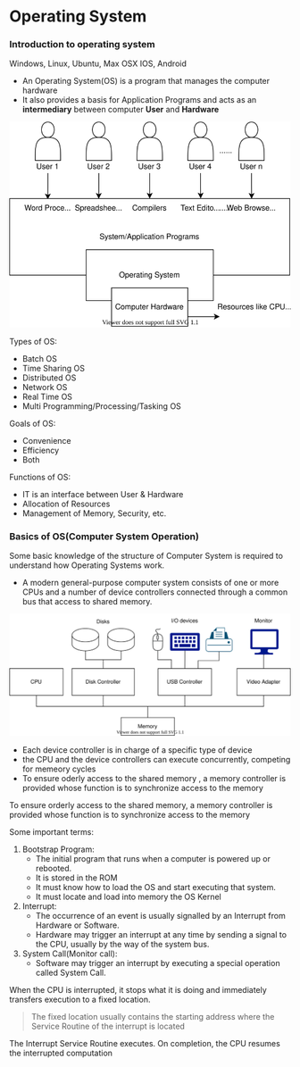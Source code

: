 # Operating System

### Introduction to operating system

Windows, Linux, Ubuntu, Max OSX IOS, Android

- An Operating System(OS) is a program that manages the computer hardware
- It also provides a basis for Application Programs and acts as an **intermediary** between computer **User** and **Hardware**

![OperatingSystem01](./picture/OperatingSystem01.svg)

Types of OS:

- Batch OS
- Time Sharing OS
- Distributed OS
- Network OS
- Real Time OS
- Multi Programming/Processing/Tasking OS

Goals of OS:

- Convenience
- Efficiency
- Both

Functions of OS:

- IT is an interface between User & Hardware
- Allocation of Resources
- Management of Memory, Security, etc.

### Basics of OS(Computer System Operation)

  Some basic knowledge of the structure of Computer System is required to understand how Operating Systems work.

- A modern general-purpose computer system consists of one or more CPUs and a number of device controllers connected through a common bus that access to shared memory.

![OperatingSystem02](./picture/OperatingSystem02.svg)

- Each device controller is in charge of a specific type of device
- the CPU and the device controllers can execute concurrently, competing for memeory cycles
- To ensure oderly access to the shared memory , a memory controller is provided whose function is to synchronize access to the memory

To ensure orderly access to the shared memory, a memory controller is provided whose function is to synchronize access to the memory

Some important terms:

1. Bootstrap Program:
   - The initial program that runs when a computer is powered up or rebooted.
   - It is stored in the ROM
   - It must know how to load the OS and start executing that system.
   - It must locate and load into memory the OS Kernel
2. Interrupt:
   - The occurrence of an event is usually signalled by an Interrupt from Hardware or Software.
   - Hardware may trigger an interrupt at any time by sending a signal to the CPU, usually by the way of the system bus.
3. System Call(Monitor call):
   - Software may trigger an interrupt by executing a special operation called System Call.

When the CPU is interrupted, it stops what it is doing and immediately transfers execution to a fixed location.

> The fixed location usually contains the starting address where the Service Routine of the interrupt is located

The Interrupt Service Routine executes. On completion, the CPU resumes the interrupted computation
